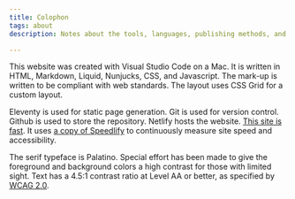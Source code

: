 ```yaml
---
title: Colophon
tags: about
description: Notes about the tools, languages, publishing methods, and assets used in the production of this website. 

---
```

This website was created with Visual Studio Code on a Mac. It is written in HTML, Markdown, Liquid, Nunjucks, CSS, and Javascript. The mark-up is written to be compliant with web standards. The layout uses CSS Grid for a custom layout. 
 
 Eleventy is used for static page generation. Git is used for version control. Github is used to store the repository. Netlify hosts the website. [This site is fast](https://twitter.com/eleven_ty/status/1424715642884739074). It uses <a href="https://speedlify-joshcrain.netlify.app/" rel="noopener">a copy of Speedlify</a> to continuously measure site speed and accessibility.

 The serif typeface is Palatino. Special effort has been made to give the foreground and background colors a high contrast for those with limited sight. Text has a 4.5:1 contrast ratio at Level AA or better, as specified by <a href="https://www.w3.org/TR/WCAG20/" rel="noopener">WCAG 2.0</a>. 
